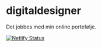 # digitaldesigner

Det jobbes med min online portefølje.

[![Netlify Status](https://api.netlify.com/api/v1/badges/56f2f2ed-c76c-4ef2-87e7-640efacdc84b/deploy-status)](https://app.netlify.com/sites/rainydays-onlinejackets/deploys)
